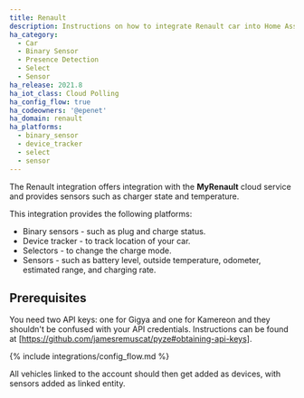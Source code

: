 ```yaml
---
title: Renault
description: Instructions on how to integrate Renault car into Home Assistant.
ha_category:
  - Car
  - Binary Sensor
  - Presence Detection
  - Select
  - Sensor
ha_release: 2021.8
ha_iot_class: Cloud Polling
ha_config_flow: true
ha_codeowners: '@epenet'
ha_domain: renault
ha_platforms:
  - binary_sensor
  - device_tracker
  - select
  - sensor
---
```


The Renault integration offers integration with the **MyRenault** cloud service and provides sensors such as charger state and temperature.

This integration provides the following platforms:

- Binary sensors - such as plug and charge status.
- Device tracker - to track location of your car.
- Selectors - to change the charge mode.
- Sensors - such as battery level, outside temperature, odometer, estimated range, and charging rate.

## Prerequisites

You need two API keys: one for Gigya and one for Kamereon and they shouldn't be confused with your API credentials. Instructions can be found at [https://github.com/jamesremuscat/pyze#obtaining-api-keys].


{% include integrations/config_flow.md %}

All vehicles linked to the account should then get added as devices, with sensors added as linked entity.
